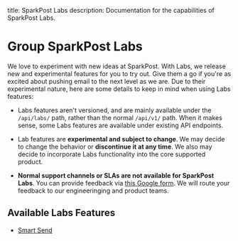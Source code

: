 title: SparkPost Labs
description: Documentation for the capabilities of SparkPost Labs.

# Group SparkPost Labs

We love to experiment with new ideas at SparkPost. With Labs, we release new and experimental features for you to try out. Give them a go if you're as excited about pushing email to the next level as we are. Due to their experimental nature, here are some details to keep in mind when using Labs features:

* Labs features aren't versioned, and are mainly available under the `/api/labs/` path, rather than the normal `/api/v1/` path. When it makes sense, some Labs features are available under existing API endpoints.
* Lab features are **experimental and subject to change**. We may decide to change the behavior or **discontinue it at any time**. We also may decide to incorporate Labs functionality into the core supported product.

* **Normal support channels or SLAs are not available for SparkPost Labs**. You can provide feedback via [this Google form](https://goo.gl/forms/qvTW9BbmQFsFTZB03). We will route your feedback to our engineeringing and product teams.

## Available Labs Features

* [Smart Send](/api/transmissions.html#header-options-attributes)
